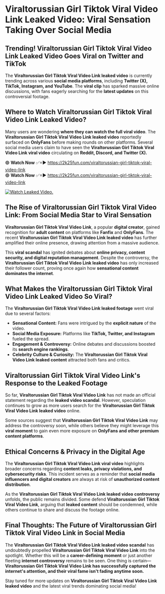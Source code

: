 # Viraltorussian Girl Tiktok Viral Video Link Leaked Video: Viral Sensation Taking Over Social Media

## **Trending! Viraltorussian Girl Tiktok Viral Video Link Leaked Video Goes Viral on Twitter and TikTok**
The **Viraltorussian Girl Tiktok Viral Video Link leaked video** is currently trending across various **social media platforms**, including **Twitter (X), TikTok, Instagram, and YouTube**. The **viral clip** has sparked massive online discussions, with fans eagerly searching for the **latest updates** on this controversial footage.

## **Where to Watch Viraltorussian Girl Tiktok Viral Video Link Leaked Video?**
Many users are wondering **where they can watch the full viral video**. The **Viraltorussian Girl Tiktok Viral Video Link leaked video** reportedly surfaced on **OnlyFans** before making rounds on other platforms. Several social media users claim to have seen the **Viraltorussian Girl Tiktok Viral Video Link viral video** circulating on **Reddit, Discord, and Twitter (X).**

🟢 **Watch Now** ✅=► https://2k25fun.com/viraltorussian-girl-tiktok-viral-video-link  
🟢 **Watch Now** ✅=► https://2k25fun.com/viraltorussian-girl-tiktok-viral-video-link  

[![Watch Leaked Video.](https://miro.medium.com/v2/resize:fit:828/format:webp/1*cilzJN44JGOrTw9NJCrNHA.gif "Watch Leaked Video")](https://2k25fun.com/viraltorussian-girl-tiktok-viral-video-link)

## **The Rise of Viraltorussian Girl Tiktok Viral Video Link: From Social Media Star to Viral Sensation**
**Viraltorussian Girl Tiktok Viral Video Link**, a popular **digital creator**, gained recognition for **adult content** on platforms like **Fanfix** and **OnlyFans**. The recent **Viraltorussian Girl Tiktok Viral Video Link leaked video** has further amplified their online presence, drawing attention from a massive audience.

This **viral scandal** has ignited debates about **online privacy, content security, and digital reputation management**. Despite the controversy, the **Viraltorussian Girl Tiktok Viral Video Link leaked video** has only increased their follower count, proving once again how **sensational content dominates the internet**.

## **What Makes the Viraltorussian Girl Tiktok Viral Video Link Leaked Video So Viral?**
The **Viraltorussian Girl Tiktok Viral Video Link leaked footage** went viral due to several factors:
- **Sensational Content:** Fans were intrigued by the **explicit nature** of the video.
- **Social Media Exposure:** Platforms like **TikTok, Twitter, and Instagram** fueled the spread.
- **Engagement & Controversy:** Online debates and discussions boosted its **search engine rankings**.
- **Celebrity Culture & Curiosity:** The **Viraltorussian Girl Tiktok Viral Video Link leaked content** attracted both fans and critics.

## **Viraltorussian Girl Tiktok Viral Video Link's Response to the Leaked Footage**
So far, **Viraltorussian Girl Tiktok Viral Video Link** has not made an official statement regarding the **leaked video scandal**. However, speculation continues to grow as more users search for the **Viraltorussian Girl Tiktok Viral Video Link leaked video** online.

Some sources suggest that **Viraltorussian Girl Tiktok Viral Video Link** may address the controversy soon, while others believe they might leverage this **viral moment** to gain even more exposure on **OnlyFans and other premium content platforms**.

## **Ethical Concerns & Privacy in the Digital Age**
The **Viraltorussian Girl Tiktok Viral Video Link viral video** highlights broader concerns regarding **content leaks, privacy violations, and cybersecurity risks**. This incident serves as a reminder that **social media influencers and digital creators** are always at risk of **unauthorized content distribution**.

As the **Viraltorussian Girl Tiktok Viral Video Link leaked video controversy** unfolds, the public remains divided. Some defend **Viraltorussian Girl Tiktok Viral Video Link**, arguing that **leaked content** should be condemned, while others continue to share and discuss the footage online.

## **Final Thoughts: The Future of Viraltorussian Girl Tiktok Viral Video Link in Social Media**
The **Viraltorussian Girl Tiktok Viral Video Link leaked video scandal** has undoubtedly propelled **Viraltorussian Girl Tiktok Viral Video Link** into the spotlight. Whether this will be a **career-defining moment** or just another fleeting **internet controversy** remains to be seen. One thing is certain—**Viraltorussian Girl Tiktok Viral Video Link has successfully captured the internet's attention, and their viral fame isn't fading anytime soon.**

Stay tuned for more updates on **Viraltorussian Girl Tiktok Viral Video Link leaked video** and the latest viral trends dominating social media!